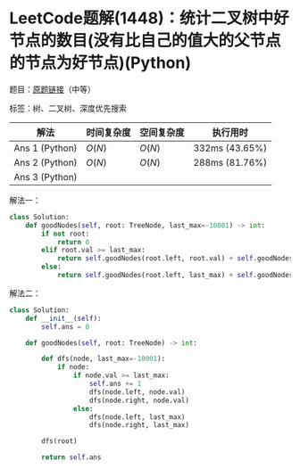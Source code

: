 # LeetCode题解(1448)：统计二叉树中好节点的数目(没有比自己的值大的父节点的节点为好节点)(Python)

题目：[原题链接](https://leetcode-cn.com/problems/count-good-nodes-in-binary-tree/)（中等）

标签：树、二叉树、深度优先搜索

| 解法           | 时间复杂度 | 空间复杂度 | 执行用时       |
| -------------- | ---------- | ---------- | -------------- |
| Ans 1 (Python) | $O(N)$     | $O(N)$     | 332ms (43.65%) |
| Ans 2 (Python) | $O(N)$     | $O(N)$     | 288ms (81.76%) |
| Ans 3 (Python) |            |            |                |

解法一：

```python
class Solution:
    def goodNodes(self, root: TreeNode, last_max=-10001) -> int:
        if not root:
            return 0
        elif root.val >= last_max:
            return self.goodNodes(root.left, root.val) + self.goodNodes(root.right, root.val) + 1
        else:
            return self.goodNodes(root.left, last_max) + self.goodNodes(root.right, last_max)
```

解法二：

```python
class Solution:
    def __init__(self):
        self.ans = 0

    def goodNodes(self, root: TreeNode) -> int:

        def dfs(node, last_max=-10001):
            if node:
                if node.val >= last_max:
                    self.ans += 1
                    dfs(node.left, node.val)
                    dfs(node.right, node.val)
                else:
                    dfs(node.left, last_max)
                    dfs(node.right, last_max)

        dfs(root)

        return self.ans
```